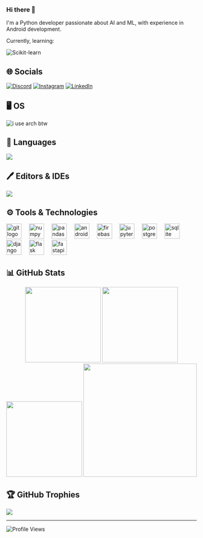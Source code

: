 ### Hi there 👋

<p>
I'm a Python developer passionate about AI and ML, with experience in Android development.
<br>

Currently, learning: 

![Scikit-learn](https://skillicons.dev/icons?i=scikitlearn)
</p>


## 🌐 Socials
[![Discord](https://img.shields.io/badge/Discord-%237289DA.svg?logo=discord&logoColor=white)](https://discord.com/users/765800829680353321) [![Instagram](https://img.shields.io/badge/Instagram-%23E4405F.svg?logo=Instagram&logoColor=white)](https://instagram.com/i.hate.java) [![LinkedIn](https://img.shields.io/badge/LinkedIn-%230077B5.svg?logo=linkedin&logoColor=white)](https://linkedin.com/in/salman--ali)

## 🖥️ OS
![i use arch btw](https://skillicons.dev/icons?i=arch)

## 📄 Languages
![](https://skillicons.dev/icons?i=python,kotlin,java,c,html,css&theme=dark)

## 🖊 Editors & IDEs
![](https://skillicons.dev/icons?i=neovim,androidstudio,pycharm,vscode)

## ⚙ Tools & Technologies
<div align="left">
  <img src="https://cdn.jsdelivr.net/gh/devicons/devicon/icons/git/git-original.svg" height="40" alt="git logo"  />
  <img width="12" />
  <img src="https://cdn.jsdelivr.net/gh/devicons/devicon/icons/numpy/numpy-original.svg" height="40" alt="numpy logo"  />
  <img width="12" />
  <img src="https://cdn.jsdelivr.net/gh/devicons/devicon/icons/pandas/pandas-original.svg" height="40" alt="pandas logo"  />
  <img width="12" />
  <img src="https://cdn.simpleicons.org/android/3DDC84" height="40" alt="android logo"  />
  <img width="12" />
  <img src="https://cdn.jsdelivr.net/gh/devicons/devicon/icons/firebase/firebase-plain.svg" height="40" alt="firebase logo"  />
  <img width="12" />
  <img src="https://cdn.jsdelivr.net/gh/devicons/devicon/icons/jupyter/jupyter-original.svg" height="40" alt="jupyter logo"  />
  <img width="12" />
  <img src="https://cdn.jsdelivr.net/gh/devicons/devicon/icons/postgresql/postgresql-original.svg" height="40" alt="postgresql logo"  />
  <img width="12" />
  <img src="https://cdn.jsdelivr.net/gh/devicons/devicon/icons/sqlite/sqlite-original.svg" height="40" alt="sqlite logo"  />
  <img width="12" />
  <img src="https://skillicons.dev/icons?i=django" height="40" alt="django logo"  />
  <img width="12" />
  <img src="https://skillicons.dev/icons?i=flask" height="40" alt="flask logo"  />
  <img width="12" />
  <img src="https://cdn.jsdelivr.net/gh/devicons/devicon/icons/fastapi/fastapi-original.svg" height="40" alt="fastapi logo"  />
</div>

## 📊 GitHub Stats
<div align="center">
  <img src="https://github-readme-stats.vercel.app/api?username=immortal-forest&theme=midnight-purple&hide_border=false&include_all_commits=false&count_private=true" height="200" />
  <img src="https://github-readme-streak-stats.herokuapp.com/?user=immortal-forest&theme=midnight-purple&hide_border=false" height="200" />
  <img src="https://github-readme-stats.vercel.app/api/top-langs/?username=immortal-forest&theme=midnight-purple&hide_border=false&include_all_commits=false&count_private=true&layout=compact" height="200" />
  <img src="https://github-readme-activity-graph.vercel.app/graph?username=immortal-forest&hide_border=true&theme=material-palenight&radius=16" height="300" />
  
</div>

## 🏆 GitHub Trophies
![](https://github-profile-trophy.vercel.app/?username=immortal-forest&theme=discord&no-frame=false&no-bg=true&margin-w=4)

---

![Profile Views](https://hits.sh/github.com/immortal-forest/hits.svg.svg?label=Profile%20Views&color=8A2BE2)
